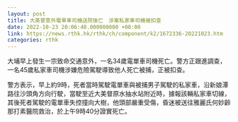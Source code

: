 ```yaml
---
layout: post
title: 大美督意外電單車司機送院後亡　涉案私家車司機被扣查
date: 2022-10-23 20:06:40.000000000 +08:00
link: https://news.rthk.hk/rthk/ch/component/k2/1672336-20221023.htm
categories: rthk
---
```


大埔早上發生一宗致命交通意外，一名34歲電單車司機死亡。警方正跟進調查，一名45歲私家車司機涉嫌危險駕駛導致他人死亡被捕，正被扣查。

警方表示，早上約9時，死者當時駕駛電單車與被捕男子駕駛的私家車，沿新娘潭路往沙頭角方向行駛，當駛至近大美督原水抽水站附近時，據報該輛私家車切線，其後死者駕駛的電單車失控撞向大樹，他頭部嚴重受傷，昏迷被送往雅麗氏何妙齡那打素醫院救治，於上午9時40分證實死亡。
